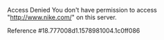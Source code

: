 Access Denied You don't have permission to access "http://www.nike.com/" on this server.

Reference #18.777008d1.1578981004.1c0ff086